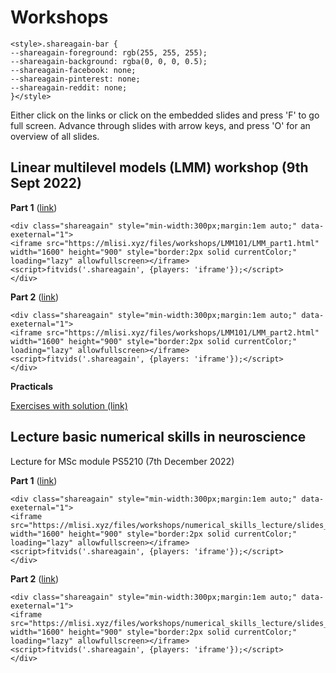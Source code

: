 # Workshops




```{=html}
<style>.shareagain-bar {
--shareagain-foreground: rgb(255, 255, 255);
--shareagain-background: rgba(0, 0, 0, 0.5);
--shareagain-facebook: none;
--shareagain-pinterest: none;
--shareagain-reddit: none;
}</style>
```

Either click on the links or click on the embedded slides and press 'F' to go full screen. Advance through slides with arrow keys, and press 'O' for an overview of all slides.


## Linear multilevel models (LMM) workshop (9th Sept 2022)



**Part 1** ([link](https://mlisi.xyz/files/workshops/LMM101/LMM_part1.html))


```{=html}
<div class="shareagain" style="min-width:300px;margin:1em auto;" data-exeternal="1">
<iframe src="https://mlisi.xyz/files/workshops/LMM101/LMM_part1.html" width="1600" height="900" style="border:2px solid currentColor;" loading="lazy" allowfullscreen></iframe>
<script>fitvids('.shareagain', {players: 'iframe'});</script>
</div>
```

**Part 2** ([link](https://mlisi.xyz/files/workshops/LMM101/LMM_part2.html))


```{=html}
<div class="shareagain" style="min-width:300px;margin:1em auto;" data-exeternal="1">
<iframe src="https://mlisi.xyz/files/workshops/LMM101/LMM_part2.html" width="1600" height="900" style="border:2px solid currentColor;" loading="lazy" allowfullscreen></iframe>
<script>fitvids('.shareagain', {players: 'iframe'});</script>
</div>
```

**Practicals**

[Exercises with solution (link)](https://mlisi.xyz/files/workshops/LMM101/exercises/exercises_questions.html)


## Lecture basic numerical skills in neuroscience

Lecture for MSc module PS5210 (7th December 2022)

**Part 1** ([link](https://mlisi.xyz/files/workshops/numerical_skills_lecture/slides_numerical_skills.html))


```{=html}
<div class="shareagain" style="min-width:300px;margin:1em auto;" data-exeternal="1">
<iframe src="https://mlisi.xyz/files/workshops/numerical_skills_lecture/slides_numerical_skills.html" width="1600" height="900" style="border:2px solid currentColor;" loading="lazy" allowfullscreen></iframe>
<script>fitvids('.shareagain', {players: 'iframe'});</script>
</div>
```

**Part 2** ([link](https://mlisi.xyz/files/workshops/numerical_skills_lecture/slides_numerical_skills_part2.html))


```{=html}
<div class="shareagain" style="min-width:300px;margin:1em auto;" data-exeternal="1">
<iframe src="https://mlisi.xyz/files/workshops/numerical_skills_lecture/slides_numerical_skills_part2.html" width="1600" height="900" style="border:2px solid currentColor;" loading="lazy" allowfullscreen></iframe>
<script>fitvids('.shareagain', {players: 'iframe'});</script>
</div>
```
